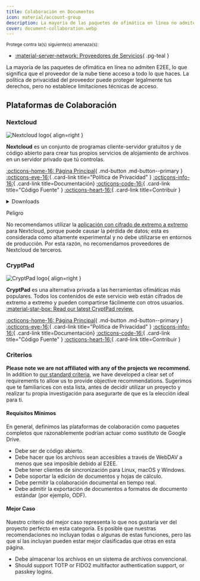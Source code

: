```yaml
---
title: Colaboración en Documentos
icon: material/account-group
description: La mayoría de las paquetes de ofimática en línea no admiten E2EE, lo que significa que el proveedor de la nube tiene acceso a todo lo que haces.
cover: document-collaboration.webp
---
```


<small>Protege contra la(s) siguiente(s) amenaza(s):</small>

- [:material-server-network: Proveedores de Servicios](basics/common-threats.md#privacy-from-service-providers){ .pg-teal }

La mayoría de las paquetes de ofimática en línea no admiten E2EE, lo que significa que el proveedor de la nube tiene acceso a todo lo que haces. La política de privacidad del proveedor puede proteger legalmente tus derechos, pero no establece limitaciones técnicas de acceso.

## Plataformas de Colaboración

### Nextcloud

<div class="admonition recommendation" markdown>

![Nextcloud logo](assets/img/document-collaboration/nextcloud.svg){ align=right }

**Nextcloud** es un conjunto de programas cliente-servidor gratuitos y de código abierto para crear tus propios servicios de alojamiento de archivos en un servidor privado que tú controlas.

[:octicons-home-16: Página Principal](https://nextcloud.com){ .md-button .md-button--primary }
[:octicons-eye-16:](https://nextcloud.com/privacy){ .card-link title="Política de Privacidad" }
[:octicons-info-16:](https://nextcloud.com/support){ .card-link title=Documentación}
[:octicons-code-16:](https://github.com/nextcloud){ .card-link title="Código Fuente" }
[:octicons-heart-16:](https://nextcloud.com/contribute){ .card-link title=Contribuir }

<details class="downloads" markdown>
<summary>Downloads</summary>

- [:simple-googleplay: Google Play](https://play.google.com/store/apps/details?id=com.nextcloud.client)
- [:simple-appstore: App Store](https://apps.apple.com/app/id1125420102)
- [:simple-github: GitHub](https://github.com/nextcloud/android/releases)
- [:fontawesome-brands-windows: Windows](https://nextcloud.com/install/#install-clients)
- [:simple-apple: macOS](https://nextcloud.com/install/#install-clients)
- [:simple-linux: Linux](https://nextcloud.com/install/#install-clients)

</details>

</div>

<div class="admonition danger" markdown>
<p class="admonition-title">Peligro</p>

No recomendamos utilizar la [aplicación con cifrado de extremo a extremo](https://apps.nextcloud.com/apps/end_to_end_encryption) para Nextcloud, porque puede causar la pérdida de datos; esta es considerada como altamente experimental y no debe utilizarse en entornos de producción. Por esta razón, no recomendamos proveedores de Nextcloud de terceros.

</div>

### CryptPad

<div class="admonition recommendation" markdown>

![CryptPad logo](assets/img/document-collaboration/cryptpad.svg){ align=right }

**CryptPad** es una alternativa privada a las herramientas ofimáticas más populares. Todos los contenidos de este servicio web están cifrados de extremo a extremo y pueden compartirse fácilmente con otros usuarios. [:material-star-box: Read our latest CryptPad review.](https://www.privacyguides.org/articles/2025/02/07/cryptpad-review)

[:octicons-home-16: Página Principal](https://cryptpad.fr){ .md-button .md-button--primary }
[:octicons-eye-16:](https://cryptpad.fr/pad/#/2/pad/view/GcNjAWmK6YDB3EO2IipRZ0fUe89j43Ryqeb4fjkjehE){ .card-link title="Política de Privacidad" }
[:octicons-info-16:](https://docs.cryptpad.fr){ .card-link title=Documentación}
[:octicons-code-16:](https://github.com/xwiki-labs/cryptpad){ .card-link title="Código Fuente" }
[:octicons-heart-16:](https://opencollective.com/cryptpad){ .card-link title=Contribuir }

</details>

</div>

### Criterios

**Please note we are not affiliated with any of the projects we recommend.** In addition to [our standard criteria](about/criteria.md), we have developed a clear set of requirements to allow us to provide objective recommendations. Sugerimos que te familiarices con esta lista, antes de decidir utilizar un proyecto y realizar tu propia investigación para asegurarte de que es la elección ideal para ti.

#### Requisitos Mínimos

En general, definimos las plataformas de colaboración como paquetes completos que razonablemente podrían actuar como sustituto de Google Drive.

- Debe ser de código abierto.
- Debe hacer que los archivos sean accesibles a través de WebDAV a menos que sea imposible debido al E2EE.
- Debe tener clientes de sincronización para Linux, macOS y Windows.
- Debe soportar la edición de documentos y hojas de cálculo.
- Debe permitir la colaboración documental en tiempo real.
- Debe admitir la exportación de documentos a formatos de documento estándar (por ejemplo, ODF).

#### Mejor Caso

Nuestro criterio del mejor caso representa lo que nos gustaría ver del proyecto perfecto en esta categoría. Es posible que nuestras recomendaciones no incluyan todas o algunas de estas funciones, pero las que sí las incluyan pueden estar mejor clasificadas que otras en esta página.

- Debe almacenar los archivos en un sistema de archivos convencional.
- Should support TOTP or FIDO2 multifactor authentication support, or passkey logins.
